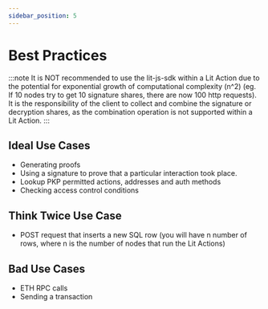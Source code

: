 ```yaml
---
sidebar_position: 5
---
```


# Best Practices

:::note
It is NOT recommended to use the lit-js-sdk within a Lit Action due to the potential for exponential growth of computational complexity (n^2) (eg. If 10 nodes try to get 10 signature shares, there are now 100 http requests). It is the responsibility of the client to collect and combine the signature or decryption shares, as the combination operation is not supported within a Lit Action. 
:::

## Ideal Use Cases

- Generating proofs
- Using a signature to prove
that a particular interaction took place.
- Lookup PKP permitted actions, addresses and auth methods
- Checking access control conditions

## Think Twice Use Case
- POST request that inserts a new SQL row (you will have n number of rows, where n is the number of nodes that run the Lit Actions) 


## Bad Use Cases
- ETH RPC calls
- Sending a transaction
